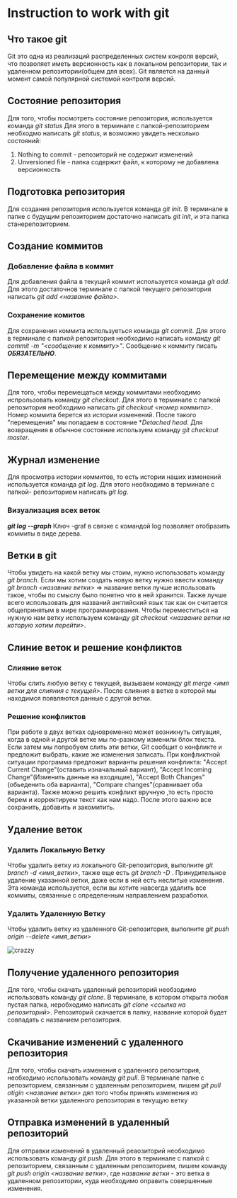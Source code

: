 # Instruction to work with git

## Что такое git   
  Git это одна из реализаций распределенных систем конроля версий, что позволяет иметь версионность как в локальном репозитории, так и удаленном репозитории(общем для всех). Git является на данный момент самой популярной системой контроля версий.

## Состояние репозитория
Для того, чтобы посмотреть состояние репозитория, используется команда *git status* Для этого в терминале с папкой-репозиторием необходмо написать *git status*, и возможно увидеть несколько состояний:
1. Nothing to commit - репозиторий не содержит изменений
2. Unversioned file - папка содержит файл, к которому не добавлена версионность

## Подготовка репозитория
Для создания репозитория используется команда *git init*. В терминале в папке с будущим репозиторием достаточно написать *git init*, и эта папка станерепозиторием.

## Создание коммитов

### Добавление файла в коммит
Для добавления файла в текущий коммит используется команда *git add*. Для этого достаточнов терминале с папкой текущего репозитория написать *git add <название файла>*.

### Сохранение комитов
Для сохранения коммита используеться команда *git commit*. Для этого в терминале с папкой репозитория необходимо написать команду *git commit -m "<сообщение к коммиту>"*. Сообщение к коммиту писать ***ОБЯЗАТЕЛЬНО***.

## Перемещение между коммитами
Для того, чтобы перемещаться между коммитами  необходимо испрользовать команду *git checkout*. Для этого в терминале с папкой репозитория необходимо написать *git checkout <номер коммита>*. Номер коммита берется из истории изменений. После такого "перемещения" мы попадаем в состояние **Detached head*. Для возвращения в обычное состояние используем команду *git checkout master*. 

## Журнал изменение
Для просмотра истории коммитов, то есть истории наших изменений используется команда *git log*. Для этого необходимо в терминале с папкой- репозиторием написать *git log*.

### Визуализация всех веток
***git log --graph***
Ключ -graf в связке с командой log позволяет отобразить коммиты в виде дерева.

## Ветки в git 
Чтобы увидеть на какой ветку мы стоим, нужно использовать команду *git branch*. Если мы хотим создать новую ветку нужно ввести команду *git branch <назавние ветки>* => название ветки лучше использовать такое, чтобы по смыслу было понятно что в ней хранится. Также лучше всего использовать для названий английский язык так как он считается общепринятым в мире программирования. Чтобы переместиться на нужную нам ветку используем команду *git checkout <название ветки на которую хотим перейти>*.

## Слиние веток и решение конфликтов

### Слияние веток
Чтобы слить любую ветку с текущей, вызываем команду *git merge <имя ветки для слияния с текущей>*. После слияния в ветке в которой мы находимся появляются данные с другой ветки.

### Решение конфликтов
При работе в двух ветках одновременно может возникнуть ситуация, когда в одной и другой
ветке мы по-разному изменили блок текста. Если затем мы попробуем слить эти ветки, Git
сообщит о конфликте и предложит выбрать, какие же изменения записать. При конфликтной ситуации программа предложит варианты решения конфликта: "Accept Current Change"(оставить изначальный вариант), "Accept Incoming Change"(Изменить данные на входящие), "Accept Both Changes"(обьеденить оба варианта), "Compare changes"(сравнивает оба варианта). Также можно решить конфликт вручную ,то есть просто берем и корректируем текст как нам надо. После этого важно все сохранить, добавить и закомитить.

## Удаление веток

### Удалить Локальную Ветку
Чтобы удалить ветку из локального Git-репозитория, выполните *git branch -d <имя_ветки>*, также еще есть *git branch -D <branch>*. Принудительное удаление указанной ветки, даже если в ней есть неслитые изменения. Эта команда используется, если вы хотите навсегда удалить все коммиты, связанные с определенным направлением разработки.

### Удалить Удаленную Ветку
Чтобы удалить ветку из удаленного Git-репозитория, выполните *git push origin --delete <имя_ветки>*

![crazzy](crazyprogramist.jpg)
  
## Получение удаленного репозитория
  Для того, чтобы скачать удаленный репозиторий необзодимо использовать команду *git clone*. В терминале, в котором открыта любая пустая папка, неробходимо написать *git clone <ссылка на репозиторий>*. Репозиторий скачается в папку, название которой будет совпадать с названием репозитория.

## Скачивание изменений с удаленного репозитория
Для того, чтобы скачать изменения с удаленного репозитория, необходимо использовать команду *git pull*. В терминале папке с репозиторием, связанным с удаленным репозиторием, пишем *git pull otigin <название ветки>* дял того чтобы принять изменения из указанной ветки удаленного репозитория в текущую ветку

## Отправка изменений в удаленный репозиторий
Для отправки изменений в удаленный реаозиторий необходимо использовать команду *git push*. Для этого в терминале с папкой с репозиторием, связанным с удаленным репозиторием, пишем команду *git push origin <название ветки>*, где *название ветки* - это ветка в удаленном репозитории, куда необходимо оправить совершенные изменения. 
